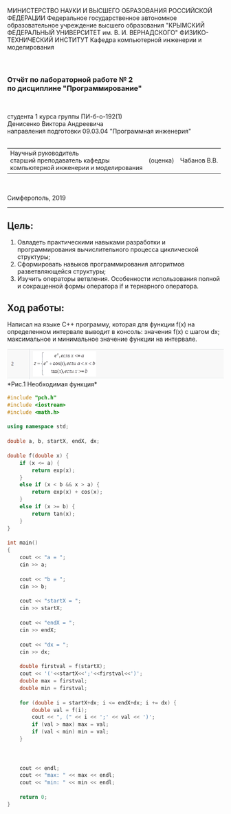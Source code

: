 МИНИСТЕРСТВО НАУКИ И ВЫСШЕГО ОБРАЗОВАНИЯ РОССИЙСКОЙ ФЕДЕРАЦИИ
Федеральное государственное автономное образовательное учреждение высшего образования
"КРЫМСКИЙ ФЕДЕРАЛЬНЫЙ УНИВЕРСИТЕТ им. В. И. ВЕРНАДСКОГО"
ФИЗИКО-ТЕХНИЧЕСКИЙ ИНСТИТУТ
Кафедра компьютерной инженерии и моделирования
<br/><br/>
​
### Отчёт по лабораторной работе № 2<br/> по дисциплине "Программирование"
<br/>

студента 1 курса группы ПИ-б-о-192(1)\
Денисенко Виктора Андреевича\
направления подготовки 09.03.04 "Программная инженерия"
<br/>
​
<table>
<tr><td>Научный руководитель<br/> старший преподаватель кафедры<br/>компьютерной инженерии и моделирования</td>
<td>(оценка)</td>
<td>Чабанов В.В.</td>
</tr>
</table>
<br/><br/>
​
Симферополь, 2019

* * *

## Цель:
1. Овладеть практическими навыками разработки и программирования вычислительного процесса циклической структуры;
2. Сформировать навыков программирования алгоритмов разветвляющейся структуры;
3. Изучить операторы ветвления. Особенности использования полной и сокращенной формы оператора if и тернарного оператора.

## Ход работы:
Написал на языке C++ программу, которая для функции f(x) на определенном интервале выводит в консоль: значения f(x) с шагом dx; 
максимальное и минимальное значение функции на интервале. 

<img src="images/funk.png">
*Рис.1 Необходимая функция*

```cpp
#include "pch.h"
#include <iostream>
#include <math.h>

using namespace std;

double a, b, startX, endX, dx;

double f(double x) {
	if (x <= a) {
		return exp(x);
	}
	else if (x < b && x > a) {
		return exp(x) + cos(x);
	}
	else if (x >= b) {
		return tan(x);
	}
}

int main()
{
	cout << "a = ";
	cin >> a;

	cout << "b = ";
	cin >> b;

	cout << "startX = ";
	cin >> startX;
	
	cout << "endX = ";
	cin >> endX;

	cout << "dx = ";
	cin >> dx;

	double firstval = f(startX);
	cout << '('<<startX<<';'<<firstval<<')';
	double max = firstval;
	double min = firstval;

	for (double i = startX+dx; i <= endX+dx; i += dx) {
		double val = f(i);
		cout << ", (" << i << ';' << val << ')';
		if (val > max) max = val;
		if (val < min) min = val;
	}



	cout << endl;
	cout << "max: " << max << endl;
	cout << "min: " << min << endl;

	return 0;
}
```
